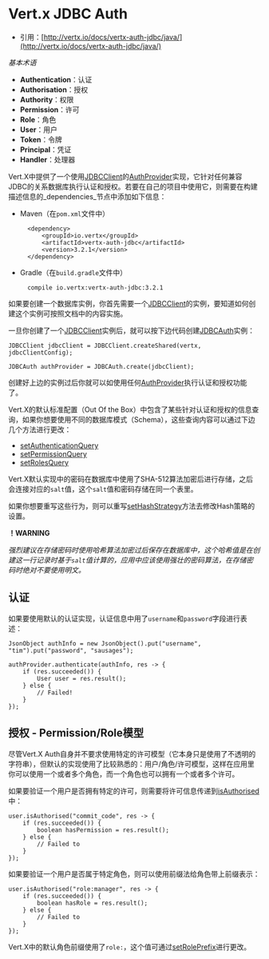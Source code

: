 # Vert.x JDBC Auth

* 引用：[http://vertx.io/docs/vertx-auth-jdbc/java/](http://vertx.io/docs/vertx-auth-jdbc/java/)

_基本术语_

* __Authentication__：认证
* __Authorisation__：授权
* __Authority__：权限
* __Permission__：许可
* __Role__：角色
* __User__：用户
* __Token__：令牌
* __Principal__：凭证
* __Handler__：处理器

Vert.X中提供了一个使用[JDBCClient](http://vertx.io/docs/apidocs/io/vertx/ext/jdbc/JDBCClient.html)的[AuthProvider](http://vertx.io/docs/apidocs/io/vertx/ext/auth/AuthProvider.html)实现，它针对任何兼容JDBC的关系数据库执行认证和授权。若要在自己的项目中使用它，则需要在构建描述信息的_dependencies_节点中添加如下信息：

* Maven（在`pom.xml`文件中）

        <dependency>
            <groupId>io.vertx</groupId>
            <artifactId>vertx-auth-jdbc</artifactId>
            <version>3.2.1</version>
        </dependency>
* Gradle（在`build.gradle`文件中）

        compile io.vertx:vertx-auth-jdbc:3.2.1

如果要创建一个数据库实例，你首先需要一个[JDBCClient](http://vertx.io/docs/apidocs/io/vertx/ext/jdbc/JDBCClient.html)的实例，要知道如何创建这个实例可按照文档中的内容实施。

一旦你创建了一个[JDBCClient](http://vertx.io/docs/apidocs/io/vertx/ext/jdbc/JDBCClient.html)实例后，就可以按下边代码创建[JDBCAuth](http://vertx.io/docs/apidocs/io/vertx/ext/auth/jdbc/JDBCAuth.html)实例：

    JDBCClient jdbcClient = JDBCClient.createShared(vertx, jdbcClientConfig);

    JDBCAuth authProvider = JDBCAuth.create(jdbcClient);

创建好上边的实例过后你就可以如使用任何[AuthProvider](http://vertx.io/docs/apidocs/io/vertx/ext/auth/AuthProvider.html)执行认证和授权功能了。

Vert.X的默认标准配置（Out Of the Box）中包含了某些针对认证和授权的信息查询，如果你想要使用不同的数据库模式（Schema），这些查询内容可以通过下边几个方法进行更改：

* [setAuthenticationQuery](http://vertx.io/docs/apidocs/io/vertx/ext/auth/jdbc/JDBCAuth.html#setAuthenticationQuery-java.lang.String-)
* [setPermissionQuery](http://vertx.io/docs/apidocs/io/vertx/ext/auth/jdbc/JDBCAuth.html#setPermissionsQuery-java.lang.String-)
* [setRolesQuery](http://vertx.io/docs/apidocs/io/vertx/ext/auth/jdbc/JDBCAuth.html#setRolesQuery-java.lang.String-)

Vert.X默认实现中的密码在数据库中使用了SHA-512算法加密后进行存储，之后会连接对应的`salt`值，这个`salt`值和密码存储在同一个表里。

如果你想要重写这些行为，则可以重写[setHashStrategy](http://vertx.io/docs/apidocs/io/vertx/ext/auth/jdbc/JDBCAuth.html#setHashStrategy-io.vertx.ext.auth.jdbc.JDBCHashStrategy-)方法去修改Hash策略的设置。

__！WARNING__

_强烈建议在存储密码时使用哈希算法加密过后保存在数据库中，这个哈希值是在创建这一行记录时基于`salt`值计算的，应用中应该使用强壮的密码算法，在存储密码时绝对不要使用明文。_

## 认证

如果要使用默认的认证实现，认证信息中用了`username`和`password`字段进行表述：

    JsonObject authInfo = new JsonObject().put("username", "tim").put("password", "sausages");

    authProvider.authenticate(authInfo, res -> {
        if (res.succeeded()) {
            User user = res.result();
        } else {
            // Failed!
        }
    });

## 授权 - Permission/Role模型

尽管Vert.X Auth自身并不要求使用特定的许可模型（它本身只是使用了不透明的字符串），但默认的实现使用了比较熟悉的：用户/角色/许可模型，这样在应用里你可以使用一个或者多个角色，而一个角色也可以拥有一个或者多个许可。

如果要验证一个用户是否拥有特定的许可，则需要将许可信息传递到[isAuthorised](http://vertx.io/docs/apidocs/io/vertx/ext/auth/User.html#isAuthorised-java.lang.String-io.vertx.core.Handler-)中：

    user.isAuthorised("commit_code", res -> {
        if (res.succeeded()) {
            boolean hasPermission = res.result();
        } else {
            // Failed to
        }
    });

如果要验证一个用户是否属于特定角色，则可以使用前缀法给角色带上前缀表示：

    user.isAuthorised("role:manager", res -> {
        if (res.succeeded()) {
            boolean hasRole = res.result();
        } else {
            // Failed to
        }
    });

Vert.X中的默认角色前缀使用了`role:`，这个值可通过[setRolePrefix](http://vertx.io/docs/apidocs/io/vertx/ext/auth/jdbc/JDBCAuth.html#setRolePrefix-java.lang.String-)进行更改。


